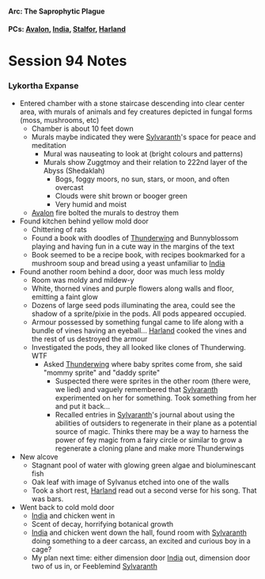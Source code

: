 #### Arc: The Saprophytic Plague
#### PCs: [Avalon](PCs/Current/Avalon.md), [India](PCs/Current/India.md), [Stalfor](PCs/Current/Stalfor.md), [Harland](PCs/Current/Harland.md)

# Session 94 Notes
### Lykortha Expanse
- Entered chamber with a stone staircase descending into clear center area, with murals of animals and fey creatures depicted in fungal forms (moss, mushrooms, etc)
	- Chamber is about 10 feet down
	- Murals maybe indicated they were [Sylvaranth](NPCs/Deceased/Aerryn.md)'s space for peace and meditation
		- Mural was nauseating to look at (bright colours and patterns)
		- Murals show Zuggtmoy and their relation to 222nd layer of the Abyss (Shedaklah)
			- Bogs, foggy moors, no sun, stars, or moon, and often overcast
			- Clouds were shit brown or booger green
			- Very humid and moist
	- [Avalon](PCs/Current/Avalon.md) fire bolted the murals to destroy them
- Found kitchen behind yellow mold door
	- Chittering of rats
	- Found a book with doodles of [Thunderwing](NPCs/Living/Thunderwing.md) and Bunnyblossom playing and having fun in a cute way in the margins of the text
	- Book seemed to be a recipe book, with recipes bookmarked for a mushroom soup and bread using a yeast unfamiliar to [India](PCs/Current/India.md)
- Found another room behind a door, door was much less moldy
	- Room was moldy and mildew-y
	- White, thorned vines and purple flowers along walls and floor, emitting a faint glow
	- Dozens of large seed pods illuminating the area, could see the shadow of a sprite/pixie in the pods. All pods appeared occupied.
	- Armour possessed by something fungal came to life along with a bundle of vines having an eyeball... [Harland](PCs/Current/Harland.md) cooked the vines and the rest of us destroyed the armour
	- Investigated the pods, they all looked like clones of Thunderwing. WTF
		- Asked [Thunderwing](NPCs/Living/Thunderwing.md) where baby sprites come from, she said "mommy sprite" and "daddy sprite"
			- Suspected there were sprites in the other room (there were, we lied) and vaguely remembered that [Sylvaranth](NPCs/Deceased/Aerryn.md) experimented on her for something. Took something from her and put it back...
			- Recalled entries in [Sylvaranth](NPCs/Deceased/Aerryn.md)'s journal about using the abilities of outsiders to regenerate in their plane as a potential source of magic. Thinks there may be a way to harness the power of fey magic from a fairy circle or similar to grow a regenerate a cloning plane and make more Thunderwings
- New alcove
	- Stagnant pool of water with glowing green algae and bioluminescant fish 
	- Oak leaf with  image of Sylvanus  etched into one of the walls
	- Took a short rest, [Harland](PCs/Current/Harland.md) read out a second verse for his song. That was bars.
- Went back to cold mold door
	- [India](PCs/Current/India.md) and chicken went in
	- Scent of decay, horrifying botanical growth
	- [India](PCs/Current/India.md) and chicken went down the hall, found room with [Sylvaranth](NPCs/Deceased/Aerryn.md) doing something to a deer carcass, an excited and curious boy in a cage?
	- My plan next time: either dimension door [India](PCs/Current/India.md) out, dimension door two of us in, or Feeblemind [Sylvaranth](NPCs/Deceased/Aerryn.md)